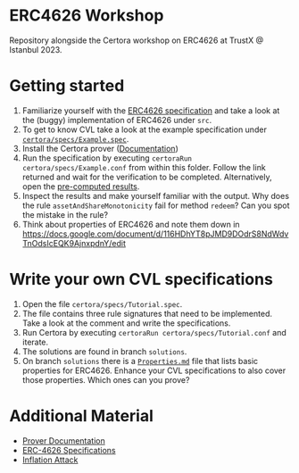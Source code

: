 # ERC4626 Workshop
Repository alongside the Certora workshop on ERC4626 at TrustX @ Istanbul 2023.

# Getting started

1. Familiarize yourself with the [ERC4626 specification](https://ethereum.org/en/developers/docs/standards/tokens/erc-4626/) and take a look at the (buggy) implementation of ERC4626 under `src`.
2. To get to know CVL take a look at the example specification under
[`certora/specs/Example.spec`](certora/specs/Example.spec).
3. Install the Certora prover ([Documentation](https://docs.certora.com/en/latest/docs/user-guide/getting-started/install.html#))
4. Run the specification by executing `certoraRun certora/specs/Example.conf` from within this folder. Follow the link returned and wait for the verification to be completed. Alternatively, open the [pre-computed results](https://prover.certora.com/output/53900/2140288d54e645cf863adc119d3e235b?anonymousKey=f9958ff2b71e3b2a3b3cd408924c63afbd5f8170).
5. Inspect the results and make yourself familiar with the output. Why does the rule `assetAndShareMonotonicity` fail for method `redeem`? Can you spot the mistake in the rule?
6. Think about properties of ERC4626 and note them down in https://docs.google.com/document/d/116HDhYT8pJMD9DOdrS8NdWdvTnOdsIcEQK9AjnxpdnY/edit

# Write your own CVL specifications

1. Open the file `certora/specs/Tutorial.spec`. 
2. The file contains three rule signatures that need to be implemented. Take a look at the comment and write the specifications.
3. Run Certora by executing `certoraRun certora/specs/Tutorial.conf` and iterate.
4. The solutions are found in branch `solutions`.
5. On branch `solutions` there is a [`Properties.md`](Properties.m) file that lists basic properties for ERC4626. Enhance your CVL specifications to also cover those properties. Which ones can you prove?


# Additional Material

* [Prover Documentation](https://docs.certora.com/en/latest/)
* [ERC-4626 Specifications](https://ethereum.org/en/developers/docs/standards/tokens/erc-4626/)
* [Inflation Attack](https://tienshaoku.medium.com/eip-4626-inflation-sandwich-attack-deep-dive-and-how-to-solve-it-9e3e320cc3f1)